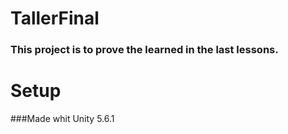 # TallerFinal
### This project is to prove the learned in the last lessons. 

Setup
=====

###Made whit Unity 5.6.1
